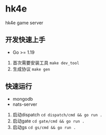 # hk4e

hk4e game server

## 开发快速上手
* Go >= 1.19
1. 首次需要安装工具 `make dev_tool`
1. 生成协议 `make gen`

## 快速运行
* mongodb
* nats-server
1. 启动dispatch `cd dispatch/cmd && go run .`
1. 启动gate `cd gate/cmd && go run .`
1. 启动gs `cd gs/cmd && go run .`
